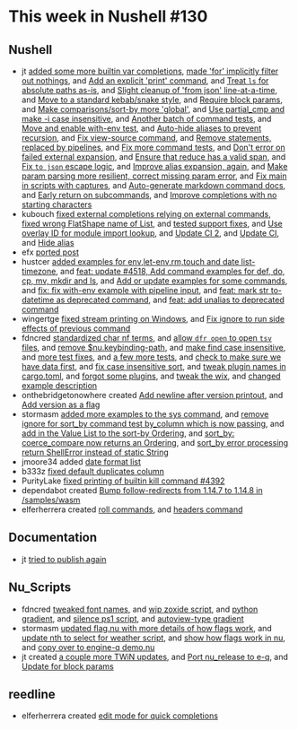 # This week in Nushell #130

## Nushell

- jt [added some more builtin var completions](https://github.com/nushell/nushell/pull/4540), [made 'for' implicitly filter out nothings](https://github.com/nushell/nushell/pull/4536), and [Add an explicit 'print' command](https://github.com/nushell/nushell/pull/4535), and [Treat `ls` for absolute paths as-is](https://github.com/nushell/nushell/pull/4513), and [Slight cleanup of 'from json' line-at-a-time](https://github.com/nushell/nushell/pull/4512), and [Move to a standard kebab/snake style](https://github.com/nushell/nushell/pull/4509), and [Require block params](https://github.com/nushell/nushell/pull/4505), and [Make comparisons/sort-by more 'global'](https://github.com/nushell/nushell/pull/4500), and [Use partial_cmp and make -i case insensitive](https://github.com/nushell/nushell/pull/4498), and [Another batch of command tests](https://github.com/nushell/nushell/pull/4496), and [Move and enable with-env test](https://github.com/nushell/nushell/pull/4489), and [Auto-hide aliases to prevent recursion](https://github.com/nushell/nushell/pull/4487), and [Fix view-source command](https://github.com/nushell/nushell/pull/4486), and [Remove statements, replaced by pipelines](https://github.com/nushell/nushell/pull/4482), and [Fix more command tests](https://github.com/nushell/nushell/pull/4481), and [Don't error on failed external expansion](https://github.com/nushell/nushell/pull/4480), and [Ensure that reduce has a valid span](https://github.com/nushell/nushell/pull/4479), and [Fix `to json` escape logic](https://github.com/nushell/nushell/pull/4478), and [Improve alias expansion, again](https://github.com/nushell/nushell/pull/4474), and [Make param parsing more resilient, correct missing param error](https://github.com/nushell/nushell/pull/4470), and [Fix main in scripts with captures](https://github.com/nushell/nushell/pull/4468), and [Auto-generate markdown command docs](https://github.com/nushell/nushell/pull/4451), and [Early return on subcommands](https://github.com/nushell/nushell/pull/4443), and [Improve completions with no starting characters](https://github.com/nushell/nushell/pull/4433)
- kubouch [fixed external completions relying on external commands](https://github.com/nushell/nushell/pull/4538), [fixed wrong FlatShape name of List](https://github.com/nushell/nushell/pull/4532), and [tested support fixes](https://github.com/nushell/nushell/pull/4517), and [Use overlay ID for module import lookup](https://github.com/nushell/nushell/pull/4514), and [Update CI 2](https://github.com/nushell/nushell/pull/4456), and [Update CI](https://github.com/nushell/nushell/pull/4445), and [Hide alias](https://github.com/nushell/nushell/pull/4432)
- efx [ported post](https://github.com/nushell/nushell/pull/4537)
- hustcer [added examples for env,let-env,rm,touch and date list-timezone](https://github.com/nushell/nushell/pull/4531), and [feat: update #4518, Add command examples for def, do, cp, mv, mkdir and ls](https://github.com/nushell/nushell/pull/4528), and [Add or update examples for some commands](https://github.com/nushell/nushell/pull/4521), and [fix: fix with-env example with pipeline input](https://github.com/nushell/nushell/pull/4458), and [feat: mark str to-datetime as deprecated command](https://github.com/nushell/nushell/pull/4448), and [feat: add unalias to deprecated command](https://github.com/nushell/nushell/pull/4440)
- wingertge [fixed stream printing on Windows](https://github.com/nushell/nushell/pull/4527), and [Fix ignore to run side effects of previous command](https://github.com/nushell/nushell/pull/4510)
- fdncred [standardized char nf terms](https://github.com/nushell/nushell/pull/4520), and [allow `dfr open` to open `tsv` files](https://github.com/nushell/nushell/pull/4516), and [remove $nu.keybinding-path](https://github.com/nushell/nushell/pull/4515), and [make find case insensitive](https://github.com/nushell/nushell/pull/4502), and [more test fixes](https://github.com/nushell/nushell/pull/4499), and [a few more tests](https://github.com/nushell/nushell/pull/4488), and [check to make sure we have data first](https://github.com/nushell/nushell/pull/4484), and [fix case insensitive sort](https://github.com/nushell/nushell/pull/4449), and [tweak plugin names in cargo.toml](https://github.com/nushell/nushell/pull/4441), and [forgot some plugins](https://github.com/nushell/nushell/pull/4439), and [tweak the wix](https://github.com/nushell/nushell/pull/4438), and [changed example description](https://github.com/nushell/nushell/pull/4434)
- onthebridgetonowhere created [Add newline after version printout](https://github.com/nushell/nushell/pull/4508), and [Add version as a flag](https://github.com/nushell/nushell/pull/4507)
- stormasm [added more examples to the sys command](https://github.com/nushell/nushell/pull/4491), and [remove ignore for sort_by command test by_column which is now passing](https://github.com/nushell/nushell/pull/4465), and [add in the Value List to the sort-by Ordering](https://github.com/nushell/nushell/pull/4464), and [sort_by: coerce_compare now returns an Ordering](https://github.com/nushell/nushell/pull/4461), and [sort_by error processing return ShellError instead of static String](https://github.com/nushell/nushell/pull/4453)
- jmoore34 added [date format list](https://github.com/nushell/nushell/pull/4485)
- b333z [fixed default duplicates column](https://github.com/nushell/nushell/pull/4452)
- PurityLake [fixed printing of builtin kill command #4392](https://github.com/nushell/nushell/pull/4447)
- dependabot created [Bump follow-redirects from 1.14.7 to 1.14.8 in /samples/wasm](https://github.com/nushell/nushell/pull/4446)
- elferherrera created [roll commands](https://github.com/nushell/nushell/pull/4437), and [headers command](https://github.com/nushell/nushell/pull/4414)

## Documentation

- jt [tried to publish again](https://github.com/nushell/nushell.github.io/pull/221)

## Nu_Scripts

- fdncred [tweaked font names](https://github.com/nushell/nu_scripts/pull/155), and [wip zoxide script](https://github.com/nushell/nu_scripts/pull/152), and [python gradient](https://github.com/nushell/nu_scripts/pull/151), and [silence ps1 script](https://github.com/nushell/nu_scripts/pull/150), and [autoview-type gradient](https://github.com/nushell/nu_scripts/pull/146)
- stormasm [updated flag.nu with more details of how flags work](https://github.com/nushell/nu_scripts/pull/154), and [update nth to select for weather script](https://github.com/nushell/nu_scripts/pull/147), and [show how flags work in nu](https://github.com/nushell/nu_scripts/pull/145), and [copy over to engine-q demo.nu](https://github.com/nushell/nu_scripts/pull/144)
- jt created [a couple more TWiN updates](https://github.com/nushell/nu_scripts/pull/153), and [Port nu_release to e-q](https://github.com/nushell/nu_scripts/pull/149), and [Update for block params](https://github.com/nushell/nu_scripts/pull/148)

## reedline

- elferherrera created [edit mode for quick completions](https://github.com/nushell/reedline/pull/318)
